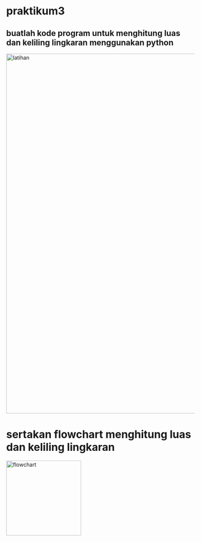 # praktikum3
## buatlah kode program untuk menghitung luas dan keliling lingkaran menggunakan python
<img width="960" alt="latihan" src="https://user-images.githubusercontent.com/115906333/199172020-c65e4db0-bf64-443c-ab31-ed1eb0152e7e.png">

# sertakan flowchart menghitung luas dan keliling lingkaran
<img width="200" alt="flowchart" src="https://user-images.githubusercontent.com/115906333/199169820-b91342d0-9626-44f3-bfcd-fc2cce311746.png">
